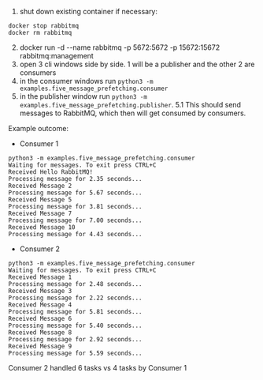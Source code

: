 1. shut down existing container if necessary:
```
docker stop rabbitmq
docker rm rabbitmq
```
2. docker run -d --name rabbitmq -p 5672:5672 -p 15672:15672 rabbitmq:management
3. open 3 cli windows side by side. 1 will be a publisher and the other 2 are consumers
4. in the consumer windows run `python3 -m examples.five_message_prefetching.consumer`
5. in the publisher window run `python3 -m examples.five_message_prefetching.publisher`. 
5.1 This should send messages to RabbitMQ, which then will get consumed by consumers.

Example outcome:
- Consumer 1
```
python3 -m examples.five_message_prefetching.consumer
Waiting for messages. To exit press CTRL+C
Received Hello RabbitMQ!
Processing message for 2.35 seconds...
Received Message 2
Processing message for 5.67 seconds...
Received Message 5
Processing message for 3.81 seconds...
Received Message 7
Processing message for 7.00 seconds...
Received Message 10
Processing message for 4.43 seconds...
```

- Consumer 2
```
python3 -m examples.five_message_prefetching.consumer
Waiting for messages. To exit press CTRL+C
Received Message 1
Processing message for 2.48 seconds...
Received Message 3
Processing message for 2.22 seconds...
Received Message 4
Processing message for 5.81 seconds...
Received Message 6
Processing message for 5.40 seconds...
Received Message 8
Processing message for 2.92 seconds...
Received Message 9
Processing message for 5.59 seconds...
```

Consumer 2 handled 6 tasks vs 4 tasks by Consumer 1